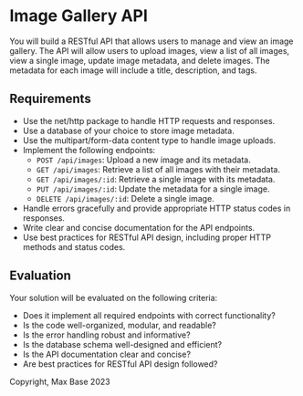 # Image Gallery API

You will build a RESTful API that allows users to manage and view an image gallery. The API will allow users to upload images, view a list of all images, view a single image, update image metadata, and delete images. The metadata for each image will include a title, description, and tags.

## Requirements

- Use the net/http package to handle HTTP requests and responses.
- Use a database of your choice to store image metadata.
- Use the multipart/form-data content type to handle image uploads.
- Implement the following endpoints:
  - `POST /api/images`: Upload a new image and its metadata.
  - `GET /api/images`: Retrieve a list of all images with their metadata.
  - `GET /api/images/:id`: Retrieve a single image with its metadata.
  - `PUT /api/images/:id`: Update the metadata for a single image.
  - `DELETE /api/images/:id`: Delete a single image.
- Handle errors gracefully and provide appropriate HTTP status codes in responses.
- Write clear and concise documentation for the API endpoints.
- Use best practices for RESTful API design, including proper HTTP methods and status codes.

## Evaluation

Your solution will be evaluated on the following criteria:

- Does it implement all required endpoints with correct functionality?
- Is the code well-organized, modular, and readable?
- Is the error handling robust and informative?
- Is the database schema well-designed and efficient?
- Is the API documentation clear and concise?
- Are best practices for RESTful API design followed?

Copyright, Max Base 2023
